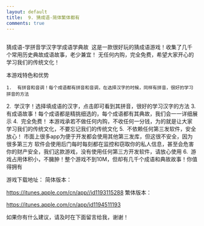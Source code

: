 ```yaml
---
layout: default
title:  9. 猜成语-简体繁体都有
comments: true
---
```



##
猜成语-学拼音学汉字学成语学典故  这是一款很好玩的猜成语游戏！收集了几千个常用历史典故成语故事，老少兼宜！
无任何内购，完全免费，希望大家开心的学习我们的传统文化！ 

本游戏特色和优势

    1.  有拼音和音调！每个成语都有拼音和音调，在选择汉字的时候，同样有拼音，很好的学习拼音的方法
    
2.  学汉字！选择填成语的汉字，点击即可看到其拼音，很好的学习汉字的方法
3.  有成语故事！每个成语都是精挑细选的，每个成语都有其典故，我们会一一详细展示
4.  完全免费！ 本游戏承若不做任何内购，不收任何一分钱，为的就是让大家学习我们的传统文化，不要忘记我们的传统文化
5.  不依赖任何第三发软件，安全放心！ 市面上很多app为便于开发都会使用其他第三发库，但这很不安全，因为很多第三方
    软件会使用后门每时每刻都在监控和窃取你的私人信息，甚至会危害你的财产安全，我们这款游戏，没有使用任何第三方开发软件，请放心使用
6.  游戏占用体积小，不臃肿！整个游戏不到10M，但却有几千个成语和典故故事！你值得拥有
    
游戏下载地址：
简体版本：

https://itunes.apple.com/cn/app//id1193115288
繁体版本：

https://itunes.apple.com/cn/app/id1194511193

如果你有什么建议，请及时在下面留言给我，谢谢！
